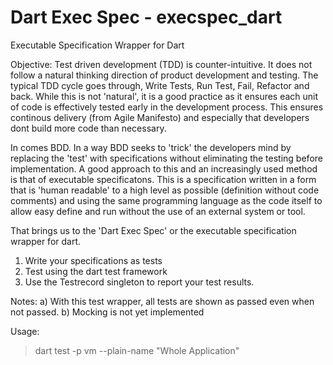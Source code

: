 # Dart Exec Spec - execspec_dart
Executable Specification Wrapper for Dart

Objective:
Test driven development (TDD) is counter-intuitive. It does not follow a natural thinking direction of product development and testing. The typical TDD cycle goes through, Write Tests, Run Test, Fail, Refactor and back. While this is not 'natural', it is a good practice as it ensures each unit of code is effectively tested early in the development process. This ensures continous delivery (from Agile Manifesto) and especially that developers dont build more code than necessary.

In comes BDD. In a way BDD seeks to 'trick' the developers mind by replacing the 'test' with specifications without eliminating the testing before implementation.  A good approach to this and an increasingly used method is that of executable specificatons. This is a specification written in a form that is 'human readable' to a high level as possible (definition without code comments) and using the same programming language as the code itself to allow easy define and run without the use of an external system or tool.

That brings us to the 'Dart Exec Spec' or the executable specification wrapper for dart.
1. Write your specifications as tests
2. Test using the dart test framework
3. Use the Testrecord singleton to report your test results.

Notes:
a) With this test wrapper, all tests are shown as passed even when not passed.
b) Mocking is not yet implemented

Usage:
>dart test -p vm --plain-name "Whole Application"